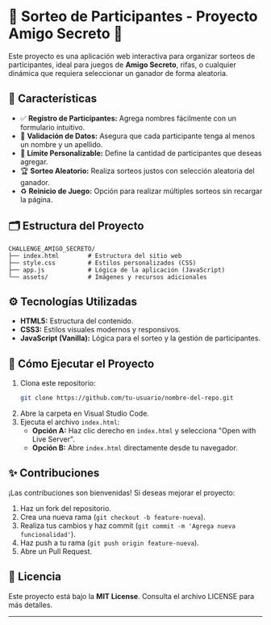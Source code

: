 # 🎉 Sorteo de Participantes - Proyecto Amigo Secreto 🎁

Este proyecto es una aplicación web interactiva para organizar sorteos de participantes, ideal para juegos de **Amigo Secreto**, rifas, o cualquier dinámica que requiera seleccionar un ganador de forma aleatoria.

## 🚀 Características

- ✅ **Registro de Participantes:** Agrega nombres fácilmente con un formulario intuitivo.
- 🎯 **Validación de Datos:** Asegura que cada participante tenga al menos un nombre y un apellido.
- 🔢 **Límite Personalizable:** Define la cantidad de participantes que deseas agregar.
- 🏆 **Sorteo Aleatorio:** Realiza sorteos justos con selección aleatoria del ganador.
- ♻️ **Reinicio de Juego:** Opción para realizar múltiples sorteos sin recargar la página.

## 🗂️ Estructura del Proyecto

```
CHALLENGE_AMIGO_SECRETO/
├── index.html        # Estructura del sitio web
├── style.css         # Estilos personalizados (CSS)
├── app.js            # Lógica de la aplicación (JavaScript)
└── assets/           # Imágenes y recursos adicionales
```

## ⚙️ Tecnologías Utilizadas

- **HTML5:** Estructura del contenido.
- **CSS3:** Estilos visuales modernos y responsivos.
- **JavaScript (Vanilla):** Lógica para el sorteo y la gestión de participantes.

## 🚀 Cómo Ejecutar el Proyecto

1. Clona este repositorio:
   ```bash
   git clone https://github.com/tu-usuario/nombre-del-repo.git
   ```
2. Abre la carpeta en Visual Studio Code.
3. Ejecuta el archivo `index.html`:
   - **Opción A:** Haz clic derecho en `index.html` y selecciona "Open with Live Server".
   - **Opción B:** Abre `index.html` directamente desde tu navegador.

## ✨ Contribuciones

¡Las contribuciones son bienvenidas! Si deseas mejorar el proyecto:

1. Haz un fork del repositorio.
2. Crea una nueva rama (`git checkout -b feature-nueva`).
3. Realiza tus cambios y haz commit (`git commit -m 'Agrega nueva funcionalidad'`).
4. Haz push a tu rama (`git push origin feature-nueva`).
5. Abre un Pull Request.

## 📄 Licencia

Este proyecto está bajo la **MIT License**. Consulta el archivo LICENSE para más detalles.

---

